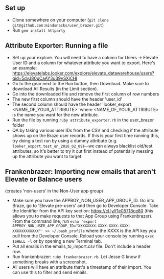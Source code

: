 ## Set up

- Clone somewhere on your computer (`git clone git@github.com:mindsnacks/user_brazer.git`)
- Run `gem install httparty`

## Attribute Exporter: Running a file

- Set up your explore. You will need to have a column for Users -> Elevate User ID and a column for whatever attribute you want to export. Here's an example: https://elevatelabs.looker.com/explore/elevate_datawarehouse/users?qid=5dyJ80uCaAY3u39ySXjCHl
- Go to the gear next to the Run button, then Download. Make sure to download All Results (in the Limit section).
- Go into the downloaded file and remove the first column of row numbers
- The new first column should have the header 'user_id'
- The second column should have the header 'looker_export.<NAME_OF_YOUR_ATTRIBUTE>' where <NAME_OF_YOUR_ATTRIBUTE> is the name you want for the new attribute.
- Run the file by running `ruby attribute_exporter.rb` in the user_brazer folder
- QA by taking various user IDs from the CSV and checking if the attribute shows up on the Braze user records. If this is your first time running this, try doing a test run by using a dummy attribute (e.g. `looker_export.test_on_2018_02_09`)—we can always blacklist old/test attributes, so it's better to try it out first instead of potentially messing up the attribute you want to target.

## Frankenbrazer: Importing new emails that aren't Elevate or Balance users 
(creates 'non-users' in the Non-User app group)

- Make sure you have the APPBOY_NON_USER_APP_GROUP_ID. Go into Braze, go to 'Elevate pre-users' and then go to Developer Console. Take the Identifier from the API key section: https://cl.ly/f1e05718ce80 (this allows you to make requests to that App Group using Frankenbrazer). From the command line, run `echo 'export APPBOY_NON_USER_APP_GROUP_ID="XXXXXXXX-XXXX-XXXX-XXXX-XXXXXXXXXXXX"' >> ~/.bash_profile` where the XXXX is the API key you pull from the Developer Console. Reload your console by running `exec $SHELL -l` or by opening a new Terminal tab.
- Put all emails in the emails_to_import.csv file. Don't include a header row.
- Run frankenbrazer: `ruby frankenbrazer.rb`. Let Jesse G know if something breaks with a screenshot.
- All users will have an attribute that's a timestamp of their import. You can use this to filter and send emails.